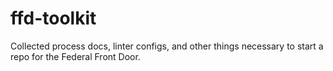 # ffd-toolkit
Collected process docs, linter configs, and other things necessary to start a repo for the Federal Front Door.
